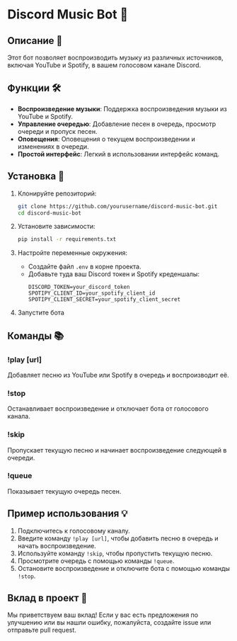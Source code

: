 # Discord Music Bot 🎵

## Описание 📜

Этот бот позволяет воспроизводить музыку из различных источников, включая YouTube и Spotify, в вашем голосовом канале Discord.

## Функции 🛠️

- **Воспроизведение музыки**: Поддержка воспроизведения музыки из YouTube и Spotify.
- **Управление очередью**: Добавление песен в очередь, просмотр очереди и пропуск песен.
- **Оповещения**: Оповещения о текущем воспроизведении и изменениях в очереди.
- **Простой интерфейс**: Легкий в использовании интерфейс команд.

## Установка 🚀

1. Клонируйте репозиторий:
    ```bash
    git clone https://github.com/yourusername/discord-music-bot.git
    cd discord-music-bot
    ```

2. Установите зависимости:
    ```bash
    pip install -r requirements.txt
    ```

3. Настройте переменные окружения:
    - Создайте файл `.env` в корне проекта.
    - Добавьте туда ваш Discord токен и Spotify креденшалы:
        ```env
        DISCORD_TOKEN=your_discord_token
        SPOTIPY_CLIENT_ID=your_spotify_client_id
        SPOTIPY_CLIENT_SECRET=your_spotify_client_secret
        ```

4. Запустите бота

## Команды 📚

### !play [url]
Добавляет песню из YouTube или Spotify в очередь и воспроизводит её.

### !stop
Останавливает воспроизведение и отключает бота от голосового канала.

### !skip
Пропускает текущую песню и начинает воспроизведение следующей в очереди.

### !queue
Показывает текущую очередь песен.

## Пример использования 💡

1. Подключитесь к голосовому каналу.
2. Введите команду `!play [url]`, чтобы добавить песню в очередь и начать воспроизведение.
3. Используйте команду `!skip`, чтобы пропустить текущую песню.
4. Просмотрите очередь с помощью команды `!queue`.
5. Остановите воспроизведение и отключите бота с помощью команды `!stop`.

## Вклад в проект 👥

Мы приветствуем ваш вклад! Если у вас есть предложения по улучшению или вы нашли ошибку, пожалуйста, создайте issue или отправьте pull request.

